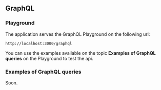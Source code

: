 ## GraphQL

### Playground

The application serves the GraphQL Playground on the following url:

`http://localhost:3000/graphql`

You can use the examples available on the topic **Examples of GraphQL queries** on the Playground to test the api.

### Examples of GraphQL queries

Soon.